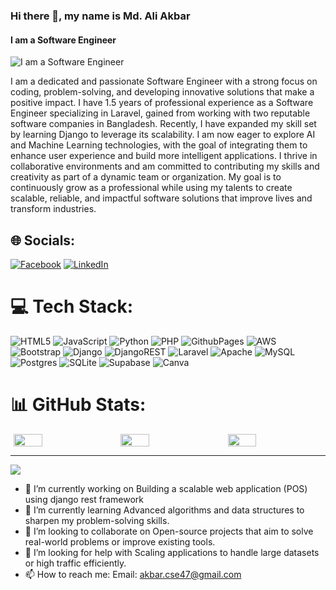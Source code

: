 ### Hi there 👋, my name is Md. Ali Akbar
#### I am a Software Engineer 
![I am a Software Engineer ](https://arturssmirnovs.github.io/github-profile-readme-generator/images/banner.png)

I am a dedicated and passionate Software Engineer with a strong focus on coding, problem-solving, and developing innovative solutions that make a positive impact. 
I have 1.5 years of professional experience as a Software Engineer specializing in Laravel, gained from working with two reputable software companies in Bangladesh. Recently, I have expanded my skill set by learning Django to leverage its scalability. I am now eager to explore AI and Machine Learning technologies, with the goal of integrating them to enhance user experience and build more intelligent applications.
I thrive in collaborative environments and am committed to contributing my skills and creativity as part of a dynamic team or organization. My goal is to continuously grow as a professional while using my talents to create scalable, reliable, and impactful software solutions that improve lives and transform industries.

## 🌐 Socials:
[![Facebook](https://img.shields.io/badge/Facebook-%231877F2.svg?logo=Facebook&logoColor=white)](https://facebook.com/https://www.facebook.com/ak.tutul.5) [![LinkedIn](https://img.shields.io/badge/LinkedIn-%230077B5.svg?logo=linkedin&logoColor=white)](https://linkedin.com/in/https://www.linkedin.com/in/md-ali-akbar47/) 

# 💻 Tech Stack:
![HTML5](https://img.shields.io/badge/html5-%23E34F26.svg?style=for-the-badge&logo=html5&logoColor=white) ![JavaScript](https://img.shields.io/badge/javascript-%23323330.svg?style=for-the-badge&logo=javascript&logoColor=%23F7DF1E) ![Python](https://img.shields.io/badge/python-3670A0?style=for-the-badge&logo=python&logoColor=ffdd54) ![PHP](https://img.shields.io/badge/php-%23777BB4.svg?style=for-the-badge&logo=php&logoColor=white) ![GithubPages](https://img.shields.io/badge/github%20pages-121013?style=for-the-badge&logo=github&logoColor=white) ![AWS](https://img.shields.io/badge/AWS-%23FF9900.svg?style=for-the-badge&logo=amazon-aws&logoColor=white) ![Bootstrap](https://img.shields.io/badge/bootstrap-%238511FA.svg?style=for-the-badge&logo=bootstrap&logoColor=white) ![Django](https://img.shields.io/badge/django-%23092E20.svg?style=for-the-badge&logo=django&logoColor=white) ![DjangoREST](https://img.shields.io/badge/DJANGO-REST-ff1709?style=for-the-badge&logo=django&logoColor=white&color=ff1709&labelColor=gray) ![Laravel](https://img.shields.io/badge/laravel-%23FF2D20.svg?style=for-the-badge&logo=laravel&logoColor=white) ![Apache](https://img.shields.io/badge/apache-%23D42029.svg?style=for-the-badge&logo=apache&logoColor=white) ![MySQL](https://img.shields.io/badge/mysql-4479A1.svg?style=for-the-badge&logo=mysql&logoColor=white) ![Postgres](https://img.shields.io/badge/postgres-%23316192.svg?style=for-the-badge&logo=postgresql&logoColor=white) ![SQLite](https://img.shields.io/badge/sqlite-%2307405e.svg?style=for-the-badge&logo=sqlite&logoColor=white) ![Supabase](https://img.shields.io/badge/Supabase-3ECF8E?style=for-the-badge&logo=supabase&logoColor=white) ![Canva](https://img.shields.io/badge/Canva-%2300C4CC.svg?style=for-the-badge&logo=Canva&logoColor=white)

# 📊 GitHub Stats:
<div style="display: flex; justify-content: center; align-items: center; gap: 20px;">
    <img style="width:30%" src="https://github-readme-stats.vercel.app/api?username=Akbar014&theme=graywhite&hide_border=false&include_all_commits=false&count_private=false" />
    <img style="width:30%" src="https://github-readme-stats.vercel.app/api/top-langs/?username=Akbar014&theme=graywhite&hide_border=false&include_all_commits=false&count_private=false&layout=compact" />
    <img style="width:30%" src="https://github-readme-streak-stats.herokuapp.com/?user=Akbar014&theme=graywhite&hide_border=false" />
</div>


---
[![](https://visitcount.itsvg.in/api?id=Akbar014&icon=0&color=0)](https://visitcount.itsvg.in)

<!-- Proudly created with GPRM ( https://gprm.itsvg.in ) -->


- 🔭 I’m currently working on Building a scalable web application (POS) using django rest framework 
- 🌱 I’m currently learning Advanced algorithms and data structures to sharpen my problem-solving skills. 
- 👯 I’m looking to collaborate on Open-source projects that aim to solve real-world problems or improve existing tools. 
- 🤔 I’m looking for help with Scaling applications to handle large datasets or high traffic efficiently. 
- 📫 How to reach me: Email: akbar.cse47@gmail.com
